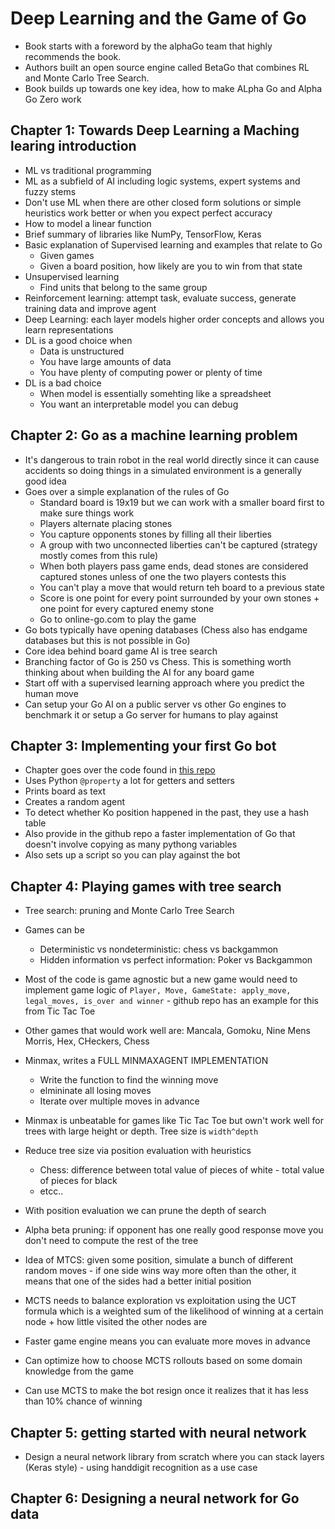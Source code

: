 # Deep Learning and the Game of Go

* Book starts with a foreword by the alphaGo team that highly recommends the book.
* Authors built an open source engine called BetaGo that combines RL and Monte Carlo Tree Search.
* Book builds up towards one key idea, how to make ALpha Go and Alpha Go Zero work


## Chapter 1: Towards Deep Learning a Maching learing introduction
* ML vs traditional programming
* ML as a subfield of AI including logic systems, expert systems and fuzzy stems
* Don't use ML when there are other closed form solutions or simple heuristics work better or when you expect perfect accuracy
* How to model a linear function
* Brief summary of libraries like NumPy, TensorFlow, Keras
* Basic explanation of Supervised learning and examples that relate to Go
    - Given games 
    - Given a board position, how likely are you to win from that state
* Unsupervised learning
    - Find units that belong to the same group
* Reinforcement learning: attempt task, evaluate success, generate training data and improve agent
* Deep Learning: each layer models higher order concepts and allows you learn representations
* DL is a good choice when
    - Data is unstructured
    - You have large amounts of data
    - You have plenty of computing power or plenty of time
* DL is a bad choice
    - When model is essentially somehting like a spreadsheet
    - You want an interpretable model you can debug

## Chapter 2: Go as a machine learning problem
* It's dangerous to train robot in the real world directly since it can cause accidents so doing things in a simulated environment is a generally good idea
* Goes over a simple explanation of the rules of Go
    - Standard board is 19x19 but we can work with a smaller board first to make sure things work
    - Players alternate placing stones
    - You capture opponents stones by filling all their liberties
    - A group with two unconnected liberties can't be captured (strategy mostly comes from this rule)
    - When both players pass game ends, dead stones are considered captured stones unless of one the two players contests this
    - You can't play a move that would return teh board to a previous state
    - Score is one point for every point surrounded by your own stones + one point for every captured enemy stone 
    * Go to online-go.com to play the game
* Go bots typically have opening databases (Chess also has endgame databases but this is not possible in Go)
* Core idea behind board game AI is tree search
* Branching factor of Go is 250 vs Chess. This is something worth thinking about when building the AI for any board game
* Start off with a supervised learning approach where you predict the human move
* Can setup your Go AI on a public server vs other Go engines to benchmark it or setup a Go server for humans to play against

## Chapter 3: Implementing your first Go bot
* Chapter goes over the code found in [this repo](https://github.com/maxpumperla/deep_learning_and_the_game_of_go/blob/master/code/dlgo/goboard_slow.py)
* Uses Python ```@property``` a lot for getters and setters
* Prints board as text
* Creates a random agent
* To detect whether Ko position happened in the past, they use a hash table
* Also provide in the github repo a faster implementation of Go that doesn't involve copying as many pythong variables
* Also sets up a script so you can play against the bot


## Chapter 4: Playing games with tree search
* Tree search: pruning and Monte Carlo Tree Search
* Games can be
    - Deterministic vs nondeterministic: chess vs backgammon
    - Hidden information vs perfect information: Poker vs Backgammon

* Most of the code is game agnostic but a new game would need to implement game logic of ```Player, Move, GameState: apply_move, legal_moves, is_over and winner``` - github repo has an example for this from Tic Tac Toe
* Other games that would work well are: Mancala, Gomoku, Nine Mens Morris, Hex, CHeckers, Chess
* Minmax, writes a FULL MINMAXAGENT IMPLEMENTATION
    - Write the function to find the winning move
    - elmininate all losing moves
    - Iterate over multiple moves in advance
* Minmax is unbeatable for games like Tic Tac Toe but own't work well for trees with large height or depth. Tree size is ```width^depth```
* Reduce tree size via position evaluation with heuristics
    - Chess: difference between total value of pieces of white - total value of pieces for black
    - etcc..
* With position evaluation we can prune the depth of search 
* Alpha beta pruning: if opponent has one really good response move you don't need to compute the rest of the tree
* Idea of MTCS: given some position, simulate a bunch of different random moves - if one side wins way more often than the other, it means that one of the sides had a better initial position
* MCTS needs to balance exploration vs exploitation using the UCT formula which is a weighted sum of the likelihood of winning at a certain node + how little visited the other nodes are
* Faster game engine means you can evaluate more moves in advance
* Can optimize how to choose MCTS rollouts based on some domain knowledge from the game
* Can use MCTS to make the bot resign once it realizes that it has less than 10% chance of winning

## Chapter 5: getting started with neural network
* Design a neural network library from scratch where you can stack layers (Keras style) - using handdigit recognition as a use case

## Chapter 6: Designing a neural network for Go data

